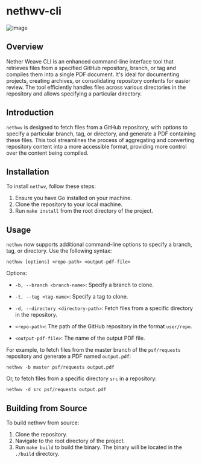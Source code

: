 # nethwv-cli

![image](https://github.com/necllmancer/nethwv-cli/assets/96694331/6f51a6d9-357e-467d-af08-0ab402833983)

## Overview
Nether Weave CLI is an enhanced command-line interface tool that retrieves files from a specified GitHub repository, branch, or tag and compiles them into a single PDF document. It's ideal for documenting projects, creating archives, or consolidating repository contents for easier review. The tool efficiently handles files across various directories in the repository and allows specifying a particular directory.

## Introduction
`nethwv` is designed to fetch files from a GitHub repository, with options to specify a particular branch, tag, or directory, and generate a PDF containing these files. This tool streamlines the process of aggregating and converting repository content into a more accessible format, providing more control over the content being compiled.

## Installation
To install `nethwv`, follow these steps:

1. Ensure you have Go installed on your machine.
2. Clone the repository to your local machine.
3. Run `make install` from the root directory of the project.

## Usage
`nethwv` now supports additional command-line options to specify a branch, tag, or directory. Use the following syntax:

```shell
nethwv [options] <repo-path> <output-pdf-file>
```

Options:
- `-b, --branch <branch-name>`: Specify a branch to clone.
- `-t, --tag <tag-name>`: Specify a tag to clone.
- `-d, --directory <directory-path>`: Fetch files from a specific directory in the repository.

- `<repo-path>`: The path of the GitHub repository in the format `user/repo`.
- `<output-pdf-file>`: The name of the output PDF file.

For example, to fetch files from the master branch of the `psf/requests` repository and generate a PDF named `output.pdf`:

```shell
nethwv -b master psf/requests output.pdf
```

Or, to fetch files from a specific directory `src` in a repository:

```shell
nethwv -d src psf/requests output.pdf
```

## Building from Source

To build nethwv from source:
1. Clone the repository.
2. Navigate to the root directory of the project.
3. Run `make build` to build the binary. The binary will be located in the `./build` directory.

